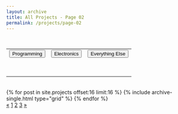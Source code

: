 ```yaml
---
layout: archive
title: All Projects - Page 02
permalink: /projects/page-02
---
```


<div class="grid__wrapper">
  <br>
  <table>
    <tbody>
      <tr style="text-align: center">
        <td style="padding-bottom: 50px;">
          <button onClick="window.location.href='#'" id="test" class="btn btn--primary btn--x-large">Programming</button>
        </td>
        <td style="padding-bottom: 50px;">
          <button onClick="window.location.href='#'" id="test" class="btn btn--primary btn--x-large">Electronics</button>
        </td>
        <td style="padding-bottom: 50px;">
          <button onClick="window.location.href='#'" id="test" class="btn btn--primary btn--x-large">Everything Else</button>
        </td>
      </tr>
    </tbody>
  </table>
  <br>
</div>

<div class="grid__wrapper">
    {% for post in site.projects offset:16 limit:16 %}
      {% include archive-single.html type="grid" %}
    {% endfor %}
</div>

<div class="archive__pagination">
  <a href="/projects/">&laquo;</a>
  <a href="/projects/">1</a>
  <a class="active" href="/projects/page-02">2</a>
  <a href="/projects/page-03">3</a>
  <!--<a href="/projects/page-04">4</a>
  <a href="/projects/page-05">5</a>
  <a href="/projects/page-06">6</a>-->
  <a href="/projects/page-03">&raquo;</a>
</div> 